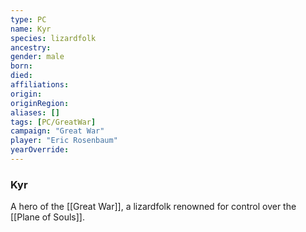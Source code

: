 ```yaml
---
type: PC
name: Kyr
species: lizardfolk
ancestry: 
gender: male
born: 
died: 
affiliations: 
origin:
originRegion:
aliases: []
tags: [PC/GreatWar]
campaign: "Great War"
player: "Eric Rosenbaum"
yearOverride: 
---
```

### Kyr

A hero of the [[Great War]], a lizardfolk renowned for control over the [[Plane of Souls]].

